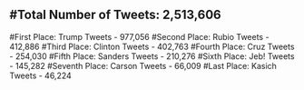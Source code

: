 #Total Number of Tweets: 2,513,606 
---
#First Place: Trump Tweets - 977,056
#Second Place: Rubio Tweets - 412,886
#Third Place: Clinton Tweets - 402,763
#Fourth Place: Cruz Tweets - 254,030
#Fifth Place: Sanders Tweets - 210,276
#Sixth Place: Jeb! Tweets - 145,282
#Seventh Place: Carson Tweets - 66,009
#Last Place: Kasich Tweets - 46,224
